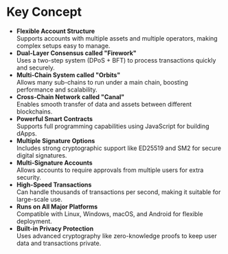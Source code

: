 # Key Concept

* **Flexible Account Structure**\
  Supports accounts with multiple assets and multiple operators, making complex setups easy to manage.
* **Dual-Layer Consensus called "Firework"** \
  Uses a two-step system (DPoS + BFT) to process transactions quickly and securely.
* **Multi-Chain System called "Orbits"**\
  Allows many sub-chains to run under a main chain, boosting performance and scalability.
* **Cross-Chain Network called "Canal"** \
  Enables smooth transfer of data and assets between different blockchains.
* **Powerful Smart Contracts**\
  Supports full programming capabilities using JavaScript for building dApps.
* **Multiple Signature Options**\
  Includes strong cryptographic support like ED25519 and SM2 for secure digital signatures.
* **Multi-Signature Accounts**\
  Allows accounts to require approvals from multiple users for extra security.
* **High-Speed Transactions**\
  Can handle thousands of transactions per second, making it suitable for large-scale use.
* **Runs on All Major Platforms**\
  Compatible with Linux, Windows, macOS, and Android for flexible deployment.
* **Built-in Privacy Protection**\
  Uses advanced cryptography like zero-knowledge proofs to keep user data and transactions private.
